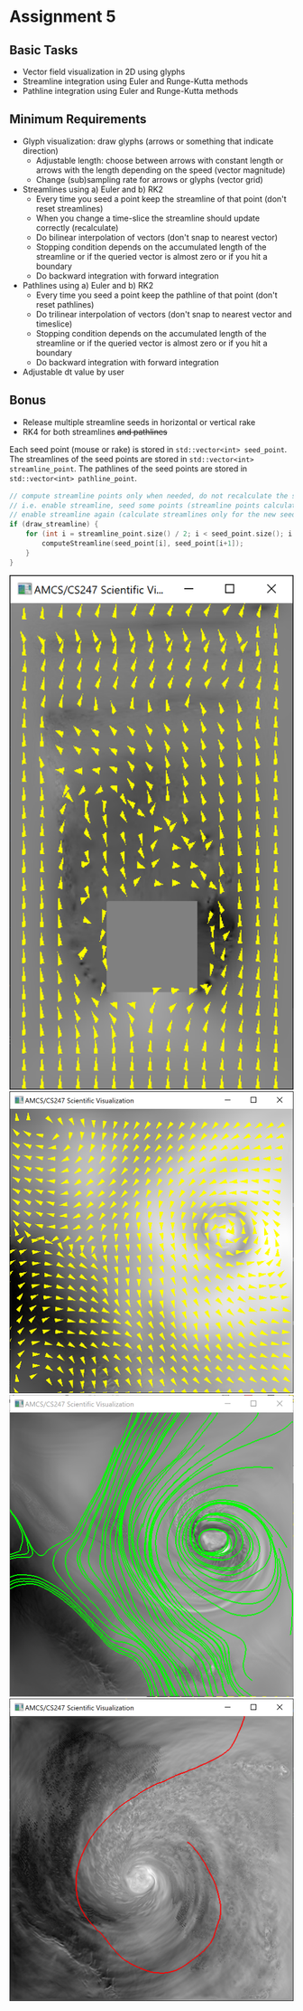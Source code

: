 # Assignment 5

## Basic Tasks
- Vector field visualization in 2D using glyphs
- Streamline integration using Euler and Runge-Kutta methods
- Pathline integration using Euler and Runge-Kutta methods

## Minimum Requirements
- Glyph visualization: draw glyphs (arrows or something that indicate direction)
    - Adjustable length: choose between arrows with constant length or arrows with the length depending on the speed (vector magnitude)
    - Change (sub)sampling rate for arrows or glyphs (vector grid)
- Streamlines using a) Euler and b) RK2
    - Every time you seed a point keep the streamline of that point (don't reset streamlines)
    - When you change a time-slice the streamline should update correctly (recalculate)
    - Do bilinear interpolation of vectors (don't snap to nearest vector)
    - Stopping condition depends on the accumulated length of the streamline or if the queried vector is almost zero or if you hit a boundary
    - Do backward integration with forward integration
- Pathlines using a) Euler and b) RK2
    - Every time you seed a point keep the pathline of that point (don't reset pathlines)
    - Do trilinear interpolation of vectors (don't snap to nearest vector and timeslice)
    - Stopping condition depends on the accumulated length of the streamline or if the queried vector is almost zero or if you hit a boundary
    - Do backward integration with forward integration
- Adjustable dt value by user

## Bonus
- Release multiple streamline seeds in horizontal or vertical rake
- RK4 for both streamlines ~~and pathlines~~

Each seed point (mouse or rake) is stored in `std::vector<int> seed_point`.
The streamlines of the seed points are stored in `std::vector<int> streamline_point`.
The pathlines of the seed points are stored in `std::vector<int> pathline_point`.
```c++
// compute streamline points only when needed, do not recalculate the seed points' streamlines that where previously calcullated
// i.e. enable streamline, seed some points (streamline points calculated), disable streamline, seed some points,
// enable streamline again (calculate streamlines only for the new seed points)
if (draw_streamline) {
    for (int i = streamline_point.size() / 2; i < seed_point.size(); i += 2) {
        computeStreamline(seed_point[i], seed_point[i+1]);
    }
}
```

![alt text](images/cube_arrows.png "glyphs")
![alt text](images/hurricane_arrows.png "glyphs")
![alt text](images/hurricane_streamline.png "streamline")
![alt text](images/hurricane_pathline.png "pathline")
